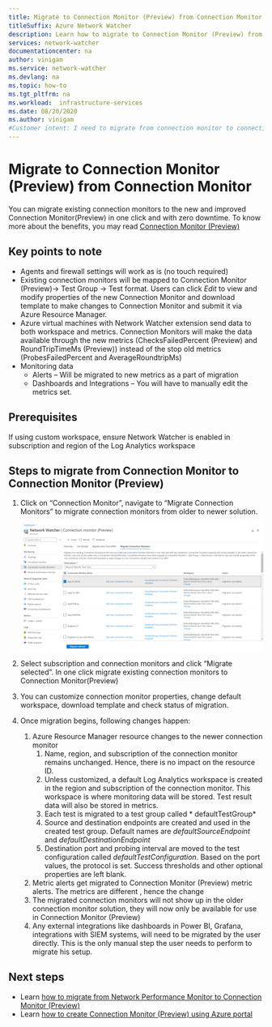 ```yaml
---
title: Migrate to Connection Monitor (Preview) from Connection Monitor
titleSuffix: Azure Network Watcher
description: Learn how to migrate to Connection Monitor (Preview) from Connection Monitor.
services: network-watcher
documentationcenter: na
author: vinigam
ms.service: network-watcher
ms.devlang: na
ms.topic: how-to
ms.tgt_pltfrm: na
ms.workload:  infrastructure-services
ms.date: 08/20/2020
ms.author: vinigam
#Customer intent: I need to migrate from connection monitor to connection Monitor preview 
---
```

# Migrate to Connection Monitor (Preview) from Connection Monitor

You can migrate existing connection monitors to the new and improved Connection Monitor(Preview) in one click and with zero downtime. To know more about the benefits, you may read [Connection Monitor (Preview)](https://docs.microsoft.com/azure/network-watcher/connection-monitor-preview)

## Key points to note

* Agents and firewall settings will work as is (no touch required) 
* Existing connection monitors will be mapped to Connection Monitor (Preview)-> Test Group -> Test format. Users can click *Edit* to view and modify properties of the new Connection Monitor and download template to make changes to Connection Monitor and submit it via Azure Resource Manager. 
* Azure virtual machines with Network Watcher extension send data to both workspace and metrics. Connection Monitors will make the data available through the new metrics (ChecksFailedPercent (Preview) and RoundTripTimeMs (Preview)) instead of the stop old metrics (ProbesFailedPercent and AverageRoundtripMs) 
* Monitoring data
	* Alerts – Will be migrated to new metrics as a part of migration
	* Dashboards and Integrations – You will have to manually edit the metrics set. 
	
## Prerequisites

If using custom workspace, ensure Network Watcher is enabled in subscription and region of the Log Analytics workspace 

## Steps to migrate from Connection Monitor to Connection Monitor (Preview)

1. Click on “Connection Monitor”, navigate to “Migrate Connection Monitors” to migrate connection monitors from older to newer solution.

	![Screenshot showing migrate connection monitors to Connection Monitor Preview](./media/connection-monitor-2-preview/migrate-cm-to-cm-preview.png)
	
1. Select subscription and connection monitors and click “Migrate selected”. In one click migrate existing connection monitors  to Connection Monitor(Preview) 
1. You can customize connection monitor properties, change default workspace, download template and check status of migration. 
1. Once migration begins, following changes happen: 
	1. Azure Resource Manager resource changes to the newer connection monitor
		1. Name, region, and subscription of the connection monitor remains unchanged. Hence, there is no impact on the resource ID.
		1. Unless customized, a default Log Analytics workspace is created in the region and subscription of the connection monitor. This workspace is where monitoring data will be stored. Test result data will also be stored in metrics.
		1. Each test is migrated to a test group called * defaultTestGroup*
		1.	Source and destination endpoints are created and used in the created test group. Default names are *defaultSourceEndpoint* and *defaultDestinationEndpoint*
		1. Destination port and probing interval are moved to the test configuration called *defaultTestConfiguration*. Based on the port values, the protocol is set. Success thresholds and other optional properties are left blank.
	1. Metric alerts get migrated to Connection Monitor (Preview) metric alerts. The metrics are different <link to metric section in the doc>, hence the change
	1. The migrated connection monitors will not show up in the older connection monitor solution, they will now only be available for use in Connection Monitor (Preview)
	1. Any external integrations like dashboards in Power BI, Grafana, integrations with SIEM systems, will need to be migrated by the user directly. This is the only manual step the user needs to perform to migrate his setup.

## Next steps

* Learn [how to migrate from Network Performance Monitor to Connection Monitor (Preview)](migrate-to-connection-monitor-preview-from-network-performance-monitor.md)
* Learn [how to create Connection Monitor (Preview) using Azure portal](https://docs.microsoft.com/azure/network-watcher/connection-monitor-preview-create-using-portal)
